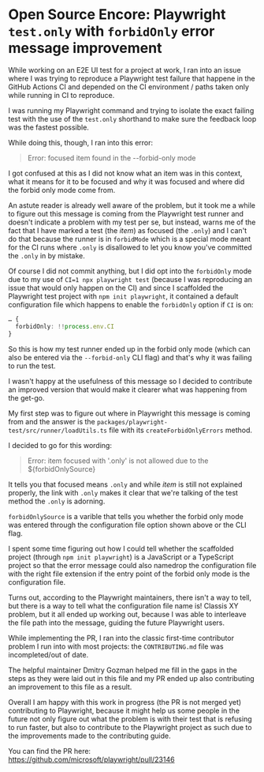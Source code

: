 # Open Source Encore: Playwright `test.only` with `forbidOnly` error message improvement

While working on an E2E UI test for a project at work, I ran into an issue where
I was trying to reproduce a Playwright test failure that happene in the GitHub
Actions CI and depended on the CI environment / paths taken only while running
in CI to reproduce.

I was running my Playwright command and trying to isolate the exact failing test
with the use of the `test.only` shorthand to make sure the feedback loop was the
fastest possible.

While doing this, though, I ran into this error:

> Error: focused item found in the --forbid-only mode

I got confused at this as I did not know what an item was in this context, what
it means for it to be focused and why it was focused and where did the forbid
only mode come from.

An astute reader is already well aware of the problem, but it took me a while to
figure out this message is coming from the Playwright test runner and doesn't
indicate a problem with my test per se, but instead, warns me of the fact that I
have marked a test (the _item_) as focused (the `.only`) and I can't do that
because the runner is in `forbidMode` which is a special mode meant for the CI
runs where `.only` is disallowed to let you know you've committed the `.only` in
by mistake.

Of course I did not commit anything, but I did opt into the `forbidOnly` mode
due to my use of `CI=1 npx playwright test` (because I was reproducing an issue
that would only happen on the CI) and since I scaffolded the Playwright test
project with `npm init playwright`, it contained a default configuration file
which happens to enable the `forbidOnly` option if `CI` is on:

```typescript
… {
  forbidOnly: !!process.env.CI
}
```

So this is how my test runner ended up in the forbid only mode (which can also
be entered via the `--forbid-only` CLI flag) and that's why it was failing to
run the test.

I wasn't happy at the usefulness of this message so I decided to contribute an
improved version that would make it clearer what was happening from the get-go.

My first step was to figure out where in Playwright this message is coming from
and the answer is the `packages/playwright-test/src/runner/loadUtils.ts` file
with its `createForbidOnlyErrors` method.

I decided to go for this wording:

> Error: item focused with '.only' is not allowed due to the ${forbidOnlySource}

It tells you that focused means `.only` and while _item_ is still not explained
properly, the link with `.only` makes it clear that we're talking of the test
method the `.only` is adorning.

`forbidOnlySource` is a varible that tells you whether the forbid only mode was
entered through the configuration file option shown above or the CLI flag.

I spent some time figuring out how I could tell whether the scaffolded project
(through `npm init playwright`) is a JavaScript or a TypeScript project so that
the error message could also namedrop the configuration file with the right file
extension if the entry point of the forbid only mode is the configuration file.

Turns out, according to the Playwright maintainers, there isn't a way to tell,
but there is a way to tell what the configuration file name is!
Classis XY problem, but it all ended up working out, because I was able to
interleave the file path into the message, guiding the future Playwright users.

While implementing the PR, I ran into the classic first-time contributor problem
I run into with most projects: the `CONTRIBUTING.md` file was incompleted/out of
date.

The helpful maintainer Dmitry Gozman helped me fill in the gaps in the steps as
they were laid out in this file and my PR ended up also contributing an
improvement to this file as a result.

Overall I am happy with this work in progress (the PR is not merged yet)
contributing to Playwright, because it might help us some people in the future
not only figure out what the problem is with their test that is refusing to run
faster, but also to contribute to the Playwright project as such due to the
improvements made to the contributing guide.

You can find the PR here:
https://github.com/microsoft/playwright/pull/23146
